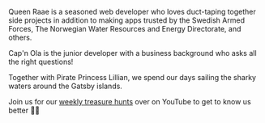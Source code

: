 Queen Raae is a seasoned web developer who loves duct-taping together side projects in addition to making apps trusted by the Swedish Armed Forces, The Norwegian Water Resources and Energy Directorate, and others.

Cap'n Ola is the junior developer with a business background who asks all the right questions!

Together with Pirate Princess Lillian, we spend our days sailing the sharky waters around the Gatsby islands.

Join us for our [weekly treasure hunts](https://www.youtube.com/QueenRaae) over on YouTube to get to know us better&nbsp;🏴‍☠️
